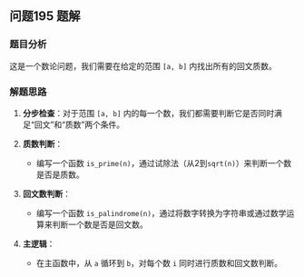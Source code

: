 ## 问题195 题解

### 题目分析

这是一个数论问题，我们需要在给定的范围 `[a, b]` 内找出所有的回文质数。

### 解题思路

1.  **分步检查**：对于范围 `[a, b]` 内的每一个数，我们都需要判断它是否同时满足“回文”和“质数”两个条件。

2.  **质数判断**：
    -   编写一个函数 `is_prime(n)`，通过试除法（从2到`sqrt(n)`）来判断一个数是否是质数。

3.  **回文数判断**：
    -   编写一个函数 `is_palindrome(n)`，通过将数字转换为字符串或通过数学运算来判断一个数是否是回文数。

4.  **主逻辑**：
    -   在主函数中，从 `a` 循环到 `b`，对每个数 `i` 同时进行质数和回文数判断。
